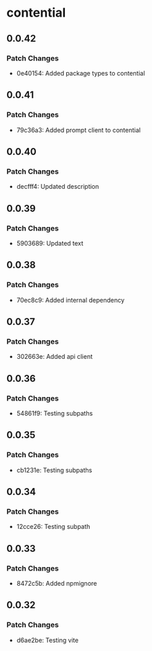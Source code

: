# contential

## 0.0.42

### Patch Changes

- 0e40154: Added package types to contential

## 0.0.41

### Patch Changes

- 79c36a3: Added prompt client to contential

## 0.0.40

### Patch Changes

- decfff4: Updated description

## 0.0.39

### Patch Changes

- 5903689: Updated text

## 0.0.38

### Patch Changes

- 70ec8c9: Added internal dependency

## 0.0.37

### Patch Changes

- 302663e: Added api client

## 0.0.36

### Patch Changes

- 54861f9: Testing subpaths

## 0.0.35

### Patch Changes

- cb1231e: Testing subpaths

## 0.0.34

### Patch Changes

- 12cce26: Testing subpath

## 0.0.33

### Patch Changes

- 8472c5b: Added npmignore

## 0.0.32

### Patch Changes

- d6ae2be: Testing vite
